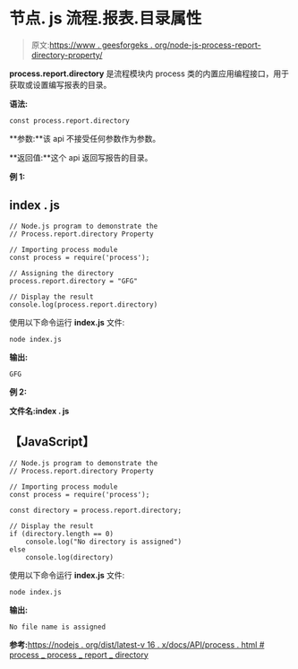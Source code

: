 # 节点. js 流程.报表.目录属性

> 原文:[https://www . geesforgeks . org/node-js-process-report-directory-property/](https://www.geeksforgeeks.org/node-js-process-report-directory-property/)

**process.report.directory** 是流程模块内 process 类的内置应用编程接口，用于获取或设置编写报表的目录。

**语法:**

```
const process.report.directory
```

**参数:**该 api 不接受任何参数作为参数。

**返回值:**这个 api 返回写报告的目录。

**例 1:**

## index . js

```
// Node.js program to demonstrate the  
// Process.report.directory Property

// Importing process module
const process = require('process');

// Assigning the directory
process.report.directory = "GFG"

// Display the result
console.log(process.report.directory)
```

使用以下命令运行 **index.js** 文件:

```
node index.js
```

**输出:**

```
GFG
```

**例 2:**

**文件名:index . js**

## 【JavaScript】

```
// Node.js program to demonstrate the  
// Process.report.directory Property

// Importing process module
const process = require('process');

const directory = process.report.directory;

// Display the result
if (directory.length == 0)
    console.log("No directory is assigned")
else
    console.log(directory)
```

使用以下命令运行 **index.js** 文件:

```
node index.js
```

**输出:**

```
No file name is assigned
```

**参考:**[https://nodejs . org/dist/latest-v 16 . x/docs/API/process . html # process _ process _ report _ directory](https://nodejs.org/dist/latest-v16.x/docs/api/process.html#process_process_report_directory)